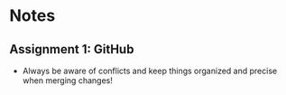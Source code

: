 # Notes

## Assignment 1: GitHub
- Always be aware of conflicts and keep things organized and precise when merging changes!

